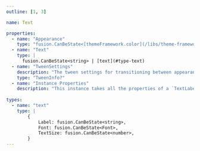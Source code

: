 ```yaml
---
outline: [1, 3]

name: Text

properties:
  - name: "Appearance"
    type: "fusion.CanBeState<[themeFramework.color](/libs/theme-framework#type-color)>?"
  - name: "Text"
    type: |
      fusion.CanBeState<string> | [text](#type-text)
  - name: "TweenSettings"
    description: "The tween settings for transitioning between appearances."
    type: "TweenInfo?"
  - name: "Instance Properties"
    description: "This instance takes all the properties of a `TextLabel`. `SpecialKeys`, such as `fusion.Children` will also be passed to the instance."
    
types:
  - name: "text"
    type: |
        {
            Label: fusion.CanBeState<string>,
            Font: fusion.CanBeState<Font>,
            TextSize: fusion.CanBeState<number>,
        }
---
```


<ComponentView :frontmatter="$frontmatter"/>
